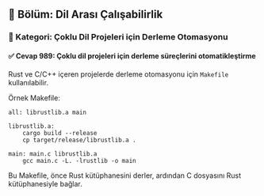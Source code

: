 ## 📘 Bölüm: Dil Arası Çalışabilirlik  
### 🔹 Kategori: Çoklu Dil Projeleri için Derleme Otomasyonu  
#### ✅ Cevap 989: Çoklu dil projeleri için derleme süreçlerini otomatikleştirme

Rust ve C/C++ içeren projelerde derleme otomasyonu için `Makefile` kullanılabilir.

Örnek Makefile:
```
all: librustlib.a main

librustlib.a:
	cargo build --release
	cp target/release/librustlib.a .

main: main.c librustlib.a
	gcc main.c -L. -lrustlib -o main
```

Bu Makefile, önce Rust kütüphanesini derler, ardından C dosyasını Rust kütüphanesiyle bağlar.
